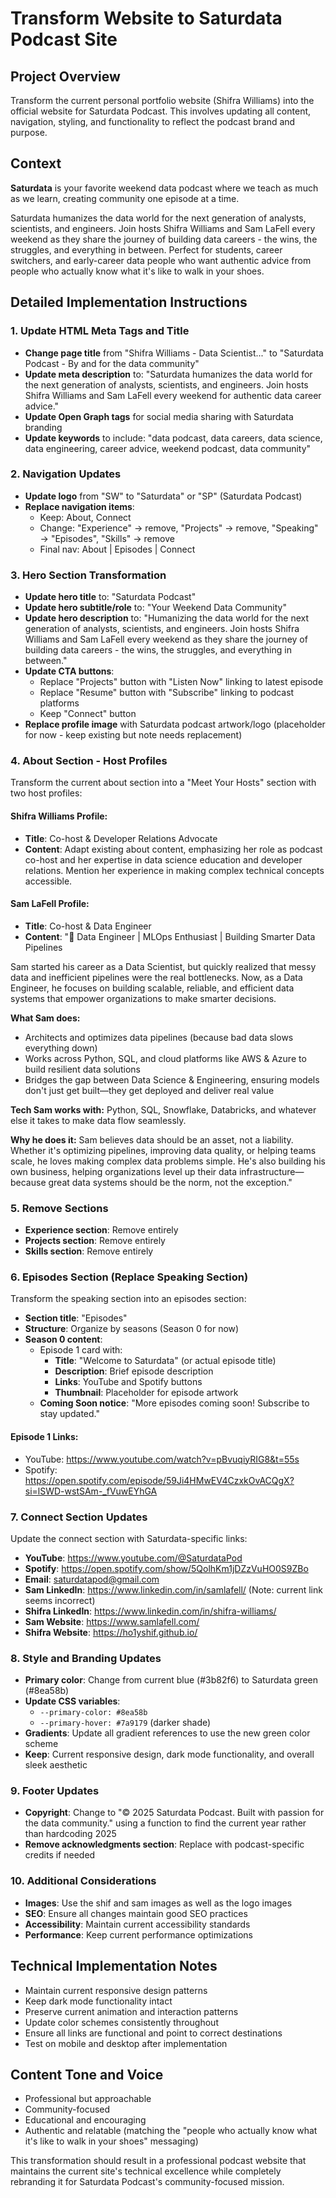 # Transform Website to Saturdata Podcast Site

## Project Overview

Transform the current personal portfolio website (Shifra Williams) into the official website for Saturdata Podcast. This involves updating all content, navigation, styling, and functionality to reflect the podcast brand and purpose.

## Context

**Saturdata** is your favorite weekend data podcast where we teach as much as we learn, creating community one episode at a time.

Saturdata humanizes the data world for the next generation of analysts, scientists, and engineers. Join hosts Shifra Williams and Sam LaFell every weekend as they share the journey of building data careers - the wins, the struggles, and everything in between. Perfect for students, career switchers, and early-career data people who want authentic advice from people who actually know what it's like to walk in your shoes.

## Detailed Implementation Instructions

### 1. Update HTML Meta Tags and Title
- **Change page title** from "Shifra Williams - Data Scientist..." to "Saturdata Podcast - By and for the data community"
- **Update meta description** to: "Saturdata humanizes the data world for the next generation of analysts, scientists, and engineers. Join hosts Shifra Williams and Sam LaFell every weekend for authentic data career advice."
- **Update Open Graph tags** for social media sharing with Saturdata branding
- **Update keywords** to include: "data podcast, data careers, data science, data engineering, career advice, weekend podcast, data community"

### 2. Navigation Updates
- **Update logo** from "SW" to "Saturdata" or "SP" (Saturdata Podcast)
- **Replace navigation items**:
  - Keep: About, Connect
  - Change: "Experience" → remove, "Projects" → remove, "Speaking" → "Episodes", "Skills" → remove
  - Final nav: About | Episodes | Connect

### 3. Hero Section Transformation
- **Update hero title** to: "Saturdata Podcast"
- **Update hero subtitle/role** to: "Your Weekend Data Community"
- **Update hero description** to: "Humanizing the data world for the next generation of analysts, scientists, and engineers. Join hosts Shifra Williams and Sam LaFell every weekend as they share the journey of building data careers - the wins, the struggles, and everything in between."
- **Update CTA buttons**:
  - Replace "Projects" button with "Listen Now" linking to latest episode
  - Replace "Resume" button with "Subscribe" linking to podcast platforms
  - Keep "Connect" button
- **Replace profile image** with Saturdata podcast artwork/logo (placeholder for now - keep existing but note needs replacement)

### 4. About Section - Host Profiles
Transform the current about section into a "Meet Your Hosts" section with two host profiles:

#### Shifra Williams Profile:
- **Title**: Co-host & Developer Relations Advocate
- **Content**: Adapt existing about content, emphasizing her role as podcast co-host and her expertise in data science education and developer relations. Mention her experience in making complex technical concepts accessible.

#### Sam LaFell Profile:
- **Title**: Co-host & Data Engineer
- **Content**: 
"🚀 Data Engineer | MLOps Enthusiast | Building Smarter Data Pipelines

Sam started his career as a Data Scientist, but quickly realized that messy data and inefficient pipelines were the real bottlenecks. Now, as a Data Engineer, he focuses on building scalable, reliable, and efficient data systems that empower organizations to make smarter decisions.

**What Sam does:**
- Architects and optimizes data pipelines (because bad data slows everything down)
- Works across Python, SQL, and cloud platforms like AWS & Azure to build resilient data solutions
- Bridges the gap between Data Science & Engineering, ensuring models don't just get built—they get deployed and deliver real value

**Tech Sam works with:**
Python, SQL, Snowflake, Databricks, and whatever else it takes to make data flow seamlessly.

**Why he does it:**
Sam believes data should be an asset, not a liability. Whether it's optimizing pipelines, improving data quality, or helping teams scale, he loves making complex data problems simple. He's also building his own business, helping organizations level up their data infrastructure—because great data systems should be the norm, not the exception."

### 5. Remove Sections
- **Experience section**: Remove entirely
- **Projects section**: Remove entirely  
- **Skills section**: Remove entirely

### 6. Episodes Section (Replace Speaking Section)
Transform the speaking section into an episodes section:

- **Section title**: "Episodes"
- **Structure**: Organize by seasons (Season 0 for now)
- **Season 0 content**:
  - Episode 1 card with:
    - **Title**: "Welcome to Saturdata" (or actual episode title)
    - **Description**: Brief episode description
    - **Links**: YouTube and Spotify buttons
    - **Thumbnail**: Placeholder for episode artwork
  - **Coming Soon notice**: "More episodes coming soon! Subscribe to stay updated."

#### Episode 1 Links:
- YouTube: https://www.youtube.com/watch?v=pBvuqiyRIG8&t=55s
- Spotify: https://open.spotify.com/episode/59Ji4HMwEV4CzxkOvACQgX?si=lSWD-wstSAm-_fVuwEYhGA

### 7. Connect Section Updates
Update the connect section with Saturdata-specific links:

- **YouTube**: https://www.youtube.com/@SaturdataPod
- **Spotify**: https://open.spotify.com/show/5QolhKm1jDZzVuHO0S9ZBo
- **Email**: saturdatapod@gmail.com
- **Sam LinkedIn**: https://www.linkedin.com/in/samlafell/ (Note: current link seems incorrect)
- **Shifra LinkedIn**: https://www.linkedin.com/in/shifra-williams/
- **Sam Website**: https://www.samlafell.com/
- **Shifra Website**: https://ho1yshif.github.io/

### 8. Style and Branding Updates
- **Primary color**: Change from current blue (#3b82f6) to Saturdata green (#8ea58b)
- **Update CSS variables**:
  - `--primary-color: #8ea58b`
  - `--primary-hover: #7a9179` (darker shade)
- **Gradients**: Update all gradient references to use the new green color scheme
- **Keep**: Current responsive design, dark mode functionality, and overall sleek aesthetic

### 9. Footer Updates
- **Copyright**: Change to "© 2025 Saturdata Podcast. Built with passion for the data community." using a function to find the current year rather than hardcoding 2025
- **Remove acknowledgments section**: Replace with podcast-specific credits if needed

### 10. Additional Considerations
- **Images**: Use the shif and sam images as well as the logo images
- **SEO**: Ensure all changes maintain good SEO practices
- **Accessibility**: Maintain current accessibility standards
- **Performance**: Keep current performance optimizations

## Technical Implementation Notes
- Maintain current responsive design patterns
- Keep dark mode functionality intact
- Preserve current animation and interaction patterns
- Update color schemes consistently throughout
- Ensure all links are functional and point to correct destinations
- Test on mobile and desktop after implementation

## Content Tone and Voice
- Professional but approachable
- Community-focused
- Educational and encouraging
- Authentic and relatable (matching the "people who actually know what it's like to walk in your shoes" messaging)

This transformation should result in a professional podcast website that maintains the current site's technical excellence while completely rebranding it for Saturdata Podcast's community-focused mission.